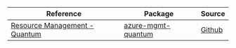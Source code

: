 | Reference | Package | Source |
|---|---|---|
|[Resource Management - Quantum](mgmt-quantum-readme.md)|[azure-mgmt-quantum](https://pypi.org/project/azure-mgmt-quantum)|[Github](https://github.com/Azure/azure-sdk-for-python)|

